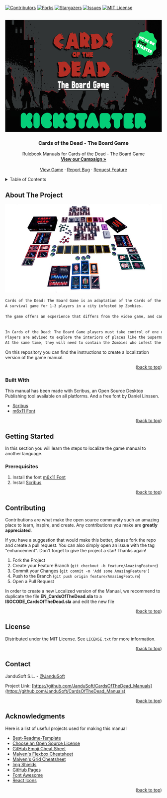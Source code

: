 <div id="top"></div>

[![Contributors][contributors-shield]][contributors-url]
[![Forks][forks-shield]][forks-url]
[![Stargazers][stars-shield]][stars-url]
[![Issues][issues-shield]][issues-url]
[![MIT License][license-shield]][license-url]



<!-- PROJECT LOGO -->
<br />
<div align="center">
  <a href="https://www.kickstarter.com/projects/jandusoft/cards-of-the-dead-the-board-game">
    <img src="Images/logo.jpg" alt="Logo" width="600" height="360">
  </a>

  <h3 align="center">Cards of the Dead - The Board Game</h3>

  <p align="center">
    Rulebook Manuals for Cards of the Dead - The Board Game
    <br />
    <a href="https://www.kickstarter.com/projects/jandusoft/cards-of-the-dead-the-board-game"><strong>View our Campaign »</strong></a>
    <br />
    <br />
    <a href="https://www.kickstarter.com/projects/jandusoft/cards-of-the-dead-the-board-game">View Game</a>
    ·
    <a href="https://github.com/JanduSoft/CardsOfTheDead_Manuals/issues">Report Bug</a>
    ·
    <a href="https://github.com/JanduSoft/CardsOfTheDead_Manuals/issues">Request Feature</a>
  </p>
</div>



<!-- TABLE OF CONTENTS -->
<details>
  <summary>Table of Contents</summary>
  <ol>
    <li>
      <a href="#about-the-project">About The Project</a>
      <ul>
        <li><a href="#built-with">Built With</a></li>
      </ul>
    </li>
    <li>
      <a href="#getting-started">Getting Started</a>
      <ul>
        <li><a href="#prerequisites">Prerequisites</a></li>
      </ul>
    </li>
    <li><a href="#contributing">Contributing</a></li>
    <li><a href="#license">License</a></li>
    <li><a href="#contact">Contact</a></li>
    <li><a href="#acknowledgments">Acknowledgments</a></li>
  </ol>
</details>



<!-- ABOUT THE PROJECT -->
## About The Project

[![Cards of the Dead][product-screenshot]](https://www.kickstarter.com/projects/jandusoft/cards-of-the-dead-the-board-game)

  ```sh
Cards of the Dead: The Board Game is an adaptation of the Cards of the Dead video game.
A survival game for 1-3 players in a city infested by Zombies.

The game offers an experience that differs from the video game, and can be played  solo or with multiple players.


In Cards of the Dead: The Board Game players must take control of one of the Survivors and make it out of the city alive over the course of three days.
Players are advised to explore the interiors of places like the Supermarket where they will need to stock up with equipment and resources in order to remain alive throughout the game.
At the same time, they will need to contain the Zombies who infest the city and its vicinity, before being surrounded and falling prey to their incessant hunger…
  ```

On this repository you can find the instructions to create a localization version of the game manual.

<p align="right">(<a href="#top">back to top</a>)</p>



### Built With

This manual has been made with Scribus, an Open Source Desktop Publishing tool available on all platforms. And a free font by Daniel Linssen.

* [Scribus](https://https://www.scribus.net/)
* [m6x11 Font](https://managore.itch.io/m6x11/)

<p align="right">(<a href="#top">back to top</a>)</p>



<!-- GETTING STARTED -->
## Getting Started

In this section you will learn the steps to localize the game manual to another language.

### Prerequisites

1. Install the font <a href="https://managore.itch.io/m6x11/">m6x11 Font</a>
2. Install <a href="https://www.scribus.net/downloads/">Scribus</a>


<p align="right">(<a href="#top">back to top</a>)</p>



<!-- CONTRIBUTING -->
## Contributing

Contributions are what make the open source community such an amazing place to learn, inspire, and create. Any contributions you make are **greatly appreciated**.

If you have a suggestion that would make this better, please fork the repo and create a pull request. You can also simply open an issue with the tag "enhancement".
Don't forget to give the project a star! Thanks again!

1. Fork the Project
2. Create your Feature Branch (`git checkout -b feature/AmazingFeature`)
3. Commit your Changes (`git commit -m 'Add some AmazingFeature'`)
4. Push to the Branch (`git push origin feature/AmazingFeature`)
5. Open a Pull Request


In order to create a new Localized version of the Manual, we recommend to duplicate the file <b>EN_CardsOfTheDead.sla</b> to a <b>ISOCODE_CardsOfTheDead.sla</b> and edit the new file

<p align="right">(<a href="#top">back to top</a>)</p>



<!-- LICENSE -->
## License

Distributed under the MIT License. See `LICENSE.txt` for more information.

<p align="right">(<a href="#top">back to top</a>)</p>



<!-- CONTACT -->
## Contact

JanduSoft S.L. - [@JanduSoft](https://twitter.com/JanduSoft)

Project Link: [https://github.com/JanduSoft/CardsOfTheDead_Manuals](https://github.com/JanduSoft/CardsOfTheDead_Manuals)

<p align="right">(<a href="#top">back to top</a>)</p>



<!-- ACKNOWLEDGMENTS -->
## Acknowledgments

Here is a list of useful projects used for making this manual

* [Best-Readme-Template](https://github.com/othneildrew/Best-README-Template)
* [Choose an Open Source License](https://choosealicense.com)
* [GitHub Emoji Cheat Sheet](https://www.webpagefx.com/tools/emoji-cheat-sheet)
* [Malven's Flexbox Cheatsheet](https://flexbox.malven.co/)
* [Malven's Grid Cheatsheet](https://grid.malven.co/)
* [Img Shields](https://shields.io)
* [GitHub Pages](https://pages.github.com)
* [Font Awesome](https://fontawesome.com)
* [React Icons](https://react-icons.github.io/react-icons/search)

<p align="right">(<a href="#top">back to top</a>)</p>



<!-- MARKDOWN LINKS & IMAGES -->
<!-- https://www.markdownguide.org/basic-syntax/#reference-style-links -->
[contributors-shield]: https://img.shields.io/github/contributors/JanduSoft/CardsOfTheDead_Manuals.svg?style=for-the-badge
[contributors-url]: https://github.com/JanduSoft/CardsOfTheDead_Manuals/graphs/contributors
[forks-shield]: https://img.shields.io/github/forks/JanduSoft/CardsOfTheDead_Manuals.svg?style=for-the-badge
[forks-url]: https://github.com/JanduSoft/CardsOfTheDead_Manuals/network/members
[stars-shield]: https://img.shields.io/github/stars/JanduSoft/CardsOfTheDead_Manuals.svg?style=for-the-badge
[stars-url]: https://github.com/JanduSoft/CardsOfTheDead_Manuals/stargazers
[issues-shield]: https://img.shields.io/github/issues/JanduSoft/CardsOfTheDead_Manuals.svg?style=for-the-badge
[issues-url]: https://github.com/JanduSoft/CardsOfTheDead_Manuals/issues
[license-shield]: https://img.shields.io/github/license/JanduSoft/CardsOfTheDead_Manuals.svg?style=for-the-badge
[license-url]: https://github.com/JanduSoft/CardsOfTheDead_Manuals/blob/master/LICENSE.txt
[product-screenshot]: Images/screenshot.jpg